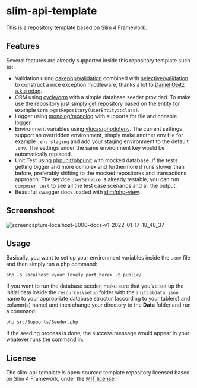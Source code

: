 # slim-api-template

This is a repository template based on Slim 4 Framework.


## Features

Several features are already supported inside this repository template such as:
- Validation using [cakephp/validation](https://github.com/cakephp/validation) combined with [selective/validation](https://github.com/selective-php/validation) to construct a nice exception middleware, thanks a lot to [Daniel Opitz a.k.a odan](https://github.com/odan).
- ORM using [cycle/orm](https://cycle-orm.dev/) with a simple database seeder provided. To make use the repository just simply get repository based on the entity for example `$orm->getRepository(UserEntity::class)`.
- Logger using [monolog/monolog](https://github.com/Seldaek/monolog) with supports for file and console logger.
- Environment variables using [vlucas/phpdotenv](https://github.com/vlucas/phpdotenv). The current settings support an overridden environment, simply make another env file for example `.env.staging` and add your staging environment to the default `.env`. The settings under the same environment key would be automatically replaced.
- Unit Test using [phpunit/phpunit](https://github.com/sebastianbergmann/phpunit) with mocked database. If the tests getting bigger and more complex and furthermore it runs slower than before, preferably shifting to the mocked repositores and transactions approach. The service `UserService` is already testable, you can run `composer test` to see all the test case scenarios and all the output.
- Beautiful swagger docs loaded with [slim/php-view](https://github.com/slimphp/PHP-View).

## Screenshoot
![screencapture-localhost-8000-docs-v1-2022-01-17-18_48_37](https://user-images.githubusercontent.com/23124690/149764628-2d5df8d8-b912-4abe-9c44-1312d40214f0.png)

## Usage

Basically, you want to set up your environment variables inside the `.env` file and then simply run a php command: 
```
php -S localhost:<your_lovely_port_here> -t public/
```

If you want to run the database seeder, make sure that you've set up the initial data inside the `resources\setup` folder with the `initialdata.json` name to your appropriate database structur (according to your table(s) and column(s) name) and then change your directory to the <strong>Data</strong> folder and run a command:
```
php src/Supports/Seeder.php
```
If the seeding process is done, the success message would appear in your whatever runs the command in.

## License

The slim-api-template is open-sourced template repository licensed based on Slim 4 Framework, under the [MIT license](https://opensource.org/licenses/MIT).
